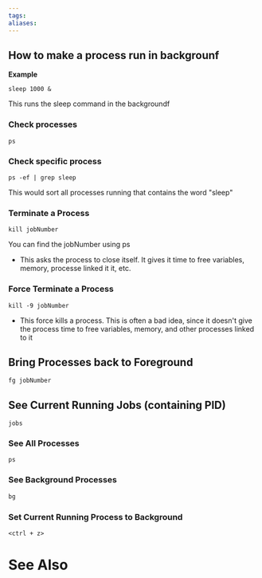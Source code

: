 ```yaml
---
tags: 
aliases:
---
```

## How to make a process run in backgrounf
**Example**
```
sleep 1000 &
```
This runs the sleep command in the backgroundf

### Check processes
```
ps
```

### Check specific process
```
ps -ef | grep sleep
```
This would sort all processes running that contains the word "sleep"

### Terminate a Process
```
kill jobNumber
```
You can find the jobNumber using ps
- This asks the process to close itself. It gives it time to free variables, memory, processe linked it it, etc.

### Force Terminate a Process
```
kill -9 jobNumber
```
- This force kills a process. This is often a bad idea, since it doesn't give the process time to free variables, memory, and other processes linked to it

## Bring Processes back to Foreground
```
fg jobNumber
```

## See Current Running Jobs (containing PID)
```
jobs
```
### See All Processes
```
ps
```

### See Background Processes
```c
bg
```


### Set Current Running Process to Background
```
<ctrl + z>
```
# See Also

